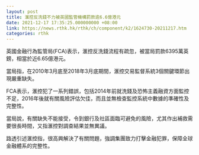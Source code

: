 ```yaml
---
layout: post
title: 滙控反洗錢不力被英國監管機構罰款逾6.6億港元
date: 2021-12-17 17:35:25.000000000 +08:00
link: https://news.rthk.hk/rthk/ch/component/k2/1624730-20211217.htm
categories: rthk
---
```


英國金融行為監管局(FCA)表示，滙控反洗錢流程有疏忽，被當局罰款6395萬英鎊，相當於近6.65億港元。

當局指，在2010年3月底至2018年3月底期間，滙控交易監督系統3個關鍵環節出現嚴重缺失。

FCA表示，滙控犯了一系列錯誤，包括2014年前就洗錢及恐怖主義融資方面監控不足，2016年後就有關風險評估欠佳，而且並無檢查監控系統中數據的準確性及完整性。

當局說，有關缺失不能接受，令到銀行及社區面臨可避免的風險，尤其作出補救需要很長時間，又指滙控對調查結果並無異議。

路透引述滙控指，很高興解決了有關問題，強調集團致力打擊金融犯罪，保障全球金融體系的完整性。
